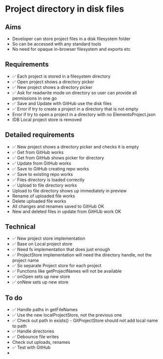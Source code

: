 Project directory in disk files
===============================

Aims
----

- Developer can store project files in a disk filesystem folder
- So can be accessed with any standard tools
- No need for opaque in-browser filesystem and exports etc

Requirements
------------

- ✅ Each project is stored in a filesystem directory
- ✅ Open project shows a directory picker
- ✅ New project shows a directory picker
- ✅ Ask for readwrite mode on directory so user can provide all permissions in one go
- ✅ Save and Update with GitHub use the disk files
- ✅ Error if try to create a project in a directory that is not empty
- Error if try to open a project in a directory with no ElementoProject.json
- IDB Local project store is removed

Detailed requirements
---------------------

- ✅ New project shows a directory picker and checks it is empty
- ✅ Get from GitHub works
- ✅ Get from GitHub shows picker for directory
- ✅ Update from GitHub works
- ✅ Save to GitHub creating repo works
- ✅ Save to existing repo works
- ✅ Files directory is loaded correctly
- ✅ Upload to file directory works
- Upload to file directory shows up immediately in preview
- Rename of uploaded file works
- Delete uploaded file works
- All changes and renames saved to GitHub OK
- New and deleted files in update from GitHUb work OK

Technical
---------

- ✅ New project store implementation
- ✅ Base on Local project store
- ✅ Need fs implementation that does just enough
- ✅ ProjectStore implementation will need the directory handle, not the project name
- ✅ So separate Project store for each project
- ✅ Functions like getProjectNames will not be available
- ✅ onOpen sets up new store
- ✅ onNew sets up new store


To do
-----

- ✅ Handle paths in getFileNames
- ✅ Use the new localProjectStore, not the previous one
- ✅ Check out path in exists() - GitProjectStore should not add local name to path
- ✅ Handle directories
- ✅ Debounce file writes
- Check out uploads, renames
- ✅ Test with GitHub
- 